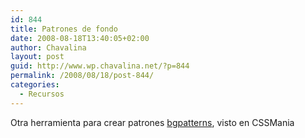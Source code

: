 ```yaml
---
id: 844
title: Patrones de fondo
date: 2008-08-18T13:40:05+02:00
author: Chavalina
layout: post
guid: http://www.wp.chavalina.net/?p=844
permalink: /2008/08/18/post-844/
categories:
  - Recursos
---
```

Otra herramienta para crear patrones <a href="http://www.bgpatterns.com/" target="_blank">bgpatterns</a>, visto en CSSMania